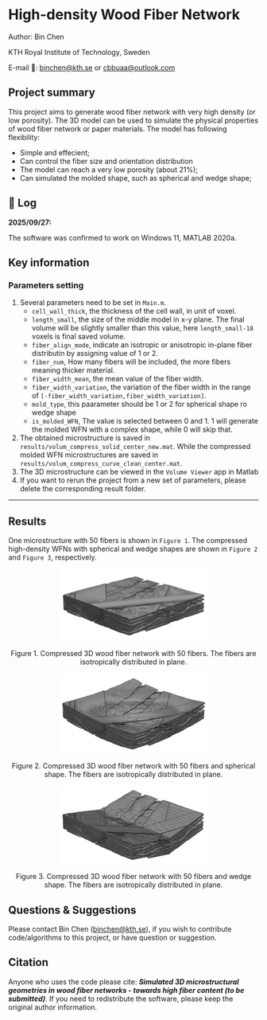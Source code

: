# High-density Wood Fiber Network
Author: Bin Chen

KTH Royal Institute of Technology, Sweden

E-mail 📧: binchen@kth.se or cbbuaa@outlook.com

## Project summary
This project aims to generate wood fiber network with very high density (or low porosity). The 3D model can be used to simulate the physical properties of wood fiber network or paper materials. The model has following flexibility:

- Simple and effecient;
- Can control the fiber size and orientation distribution
- The model can reach a very low porosity (about 21%);
- Can simulated the molded shape, such as spherical and wedge shape;

## 📔 Log
**2025/09/27:**

The software was confirmed to work on Windows 11, MATLAB 2020a.


## Key information
### Parameters setting
1. Several parameters need to be set in ``Main.m``.
   - ``cell_wall_thick``, the thickness of the cell wall, in unit of voxel.
   - ``length_small``, the size of the middle model in x-y plane. The final volume will be slightly smaller than this value, here ``length_small-18`` voxels is final saved volume.
   -  ``fiber_align_mode``, indicate an isotropic or anisotropic in-plane fiber distributin by assigning value of 1 or 2.
   -  ``fiber_num``, How many fibers will be included, the more fibers meaning thicker material.
   -  ``fiber_width_mean``, the mean value of the fiber width.
   -  ``fiber_width_variation``, the variation of the fiber width in the range of ``[-fiber_width_variation,fiber_width_variation]``.
   - ``mold_type``, this paarameter should be 1 or 2 for spherical shape ro wedge shape
   - ``is_molded_WFN``, The value is selected between 0 and 1. 1 will generate the molded WFN with a complex shape, while 0 will skip that.
2. The obtained microstructure is saved in ``results/volum_compress_solid_center_new.mat``. While the compressed molded WFN microstructures are saved in ``results/volum_compress_curve_clean_center.mat``.
3. The 3D microstructure can be viewed in the ``Volume Viewer`` app in Matlab
3. If you want to rerun the project from a new set of parameters, please delete the corresponding result folder.

***
## Results
One microstructure with 50 fibers is shown in ``Figure 1``. The compressed high-density WFNs with spherical and wedge shapes are shown in ``Figure 2`` and ``Figure 3``, respectively.

<p align="middle">
  <img src="Figure/Wood Fiber Network Isotropic 50.jpg" width="300" />
</p>
<p align="center"> Figure 1. Compressed 3D wood fiber network with 50 fibers. The fibers are isotropically distributed in plane.</p>

<p align="middle">
  <img src="Figure/Wood Fiber Network Isotropic_spherical_shape_50.jpg" width="300" />
</p>
<p align="center"> Figure 2. Compressed 3D wood fiber network with 50 fibers and spherical shape. The fibers are isotropically distributed in plane.</p>

<p align="middle">
  <img src="Figure/Wood Fiber Network Isotropic_wedge_shape_50.jpg" width="300" />
</p>
<p align="center"> Figure 3. Compressed 3D wood fiber network with 50 fibers and wedge shape. The fibers are isotropically distributed in plane.</p>


## Questions & Suggestions
Please contact Bin Chen (binchen@kth.se), if you wish to contribute code/algorithms to this project, or have question or suggestion. 

## Citation
Anyone who uses the code please cite: ***Simulated 3D microstructural geometries in wood fiber networks - towards high fiber content (to be submitted)***. If you need to redistribute the software, please keep the original author information.
